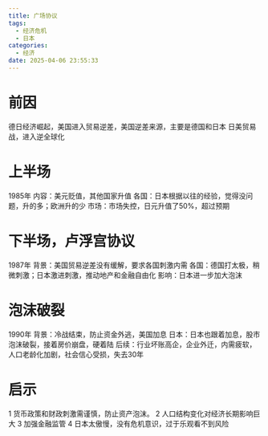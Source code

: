 ```yaml
---
title: 广场协议
tags:
  - 经济危机
  - 日本
categories:
  - 经济
date: 2025-04-06 23:55:33
---
```



# 前因

德日经济崛起，美国进入贸易逆差，美国逆差来源，主要是德国和日本
日美贸易战，进入逆全球化

# 上半场
1985年
内容：美元贬值，其他国家升值
各国：日本根据以往的经验，觉得没问题，升的多；欧洲升的少
市场：市场失控，日元升值了50%，超过预期

# 下半场，卢浮宫协议
1987年
背景：美国贸易逆差没有缓解，要求各国刺激内需
各国：德国打太极，稍微刺激；日本激进刺激，推动地产和金融自由化
影响：日本进一步加大泡沫

# 泡沫破裂
1990年
背景：冷战结束，防止资金外逃，美国加息
日本：日本也跟着加息，股市泡沫破裂，接着房价崩盘，硬着陆
后续：行业坏账高企，企业外迁，内需疲软，人口老龄化加剧，社会信心受损，失去30年

# 启示
1 货币政策和财政刺激需谨慎，防止资产泡沫。
2 人口结构变化对经济长期影响巨大
3 加强金融监管
4 日本太傲慢，没有危机意识，过于乐观看不到风险





